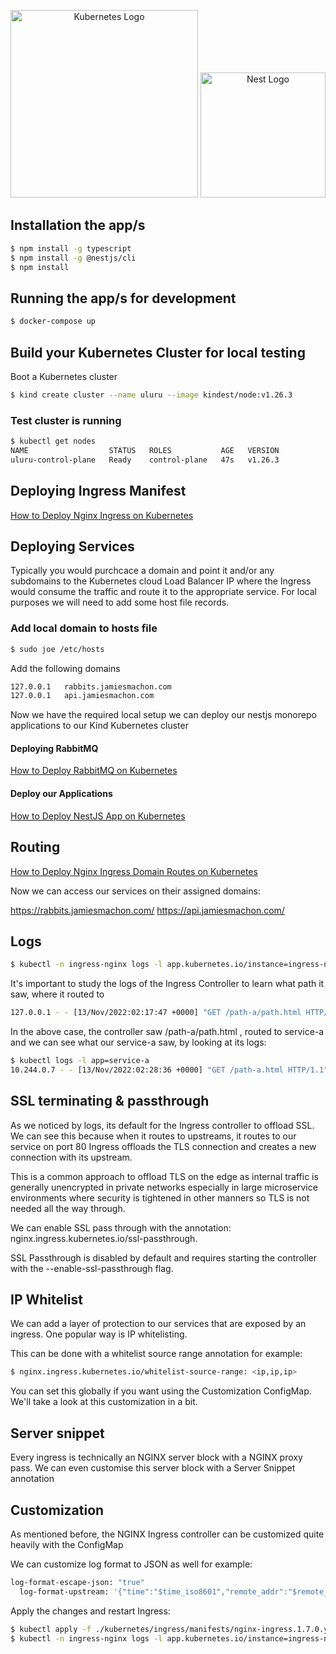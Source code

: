 <p align="center">
  <a href="https://kubernetes.io/" target="blank"><img src="https://www.logo.wine/a/logo/Kubernetes/Kubernetes-Logo.wine.svg" width="300" alt="Kubernetes Logo" /></a>
  <a href="http://nestjs.com/" target="blank"><img src="https://nestjs.com/img/logo-small.svg" width="200" alt="Nest Logo" /></a>
</p>

## Installation the app/s

```bash
$ npm install -g typescript
$ npm install -g @nestjs/cli
$ npm install
```

## Running the app/s for development

```bash
$ docker-compose up
```

## Build your Kubernetes Cluster for local testing

Boot a Kubernetes cluster

```bash
$ kind create cluster --name uluru --image kindest/node:v1.26.3
```

### Test cluster is running

```bash
$ kubectl get nodes
NAME                  STATUS   ROLES           AGE   VERSION
uluru-control-plane   Ready    control-plane   47s   v1.26.3
```

## Deploying Ingress Manifest

[How to Deploy Nginx Ingress on Kubernetes](/kubernetes/ingress/controller/README.md)

## Deploying Services

Typically you would purchcace a domain and point it and/or any subdomains to the Kubernetes cloud Load Balancer IP where the Ingress would consume the traffic and route it to the appropriate service. For local purposes we will need to add some host file records.

### Add local domain to hosts file

```bash
$ sudo joe /etc/hosts
```

Add the following domains

```bash
127.0.0.1   rabbits.jamiesmachon.com
127.0.0.1   api.jamiesmachon.com
```

Now we have the required local setup we can deploy our nestjs monorepo applications to our Kind Kubernetes cluster

#### Deploying RabbitMQ

[How to Deploy RabbitMQ on Kubernetes](/kubernetes/rabbitmq/README.md)

#### Deploy our Applications

[How to Deploy NestJS App on Kubernetes](/kubernetes/helm/README.md)

## Routing

[How to Deploy Nginx Ingress Domain Routes on Kubernetes](/kubernetes/ingress/routes/README.md)

Now we can access our services on their assigned domains:

https://rabbits.jamiesmachon.com/
https://api.jamiesmachon.com/

## Logs

```bash
$ kubectl -n ingress-nginx logs -l app.kubernetes.io/instance=ingress-nginx
```

It's important to study the logs of the Ingress Controller to learn what path it saw, where it routed to

```bash
127.0.0.1 - - [13/Nov/2022:02:17:47 +0000] "GET /path-a/path.html HTTP/2.0" 404 19 "-" "Mozilla/5.0 (Windows NT 10.0; Win64; x64) AppleWebKit/537.36 (KHTML, like Gecko) Chrome/107.0.0.0 Safari/537.36" 485 0.000 [default-service-a-80] [] 10.244.0.8:80 19 0.000 404 206ed4b88b712564fc073c3adb845dff
```

In the above case, the controller saw /path-a/path.html , routed to service-a and we can see what our service-a saw, by looking at its logs:

```bash
$ kubectl logs -l app=service-a
10.244.0.7 - - [13/Nov/2022:02:28:36 +0000] "GET /path-a.html HTTP/1.1" 200 28 "-" "Mozilla/5.0 (Windows NT 10.0; Win64; x64) AppleWebKit/537.36 (KHTML, like Gecko) Chrome/107.0.0.0 Safari/537.36"
```

## SSL terminating & passthrough

As we noticed by logs, its default for the Ingress controller to offload SSL.
We can see this because when it routes to upstreams, it routes to our service on port 80
Ingress offloads the TLS connection and creates a new connection with its upstream.

This is a common approach to offload TLS on the edge as internal traffic is generally unencrypted in private networks especially in large microservice environments where security is tightened in other manners so TLS is not needed all the way through.

We can enable SSL pass through with the annotation: nginx.ingress.kubernetes.io/ssl-passthrough.

SSL Passthrough is disabled by default and requires starting the controller with the --enable-ssl-passthrough flag.

## IP Whitelist

We can add a layer of protection to our services that are exposed by an ingress.
One popular way is IP whitelisting.

This can be done with a whitelist source range annotation for example:

```bash
$ nginx.ingress.kubernetes.io/whitelist-source-range: <ip,ip,ip>
```

You can set this globally if you want using the Customization ConfigMap.
We'll take a look at this customization in a bit.

## Server snippet

Every ingress is technically an NGINX server block with a NGINX proxy pass.
We can even customise this server block with a Server Snippet annotation

## Customization

As mentioned before, the NGINX Ingress controller can be customized quite heavily with the ConfigMap

We can customize log format to JSON as well for example:

```bash
log-format-escape-json: "true"
  log-format-upstream: '{"time":"$time_iso8601","remote_addr":"$remote_addr","proxy_protocol_addr":"$proxy_protocol_addr","proxy_protocol_port":"$proxy_protocol_port","x_forward_for":"$proxy_add_x_forwarded_for","remote_user":"$remote_user","host":"$host","request_method":"$request_method","request_uri":"$request_uri","server_protocol":"$server_protocol","status":$status,"request_time":$request_time,"request_length":$request_length,"bytes_sent":$bytes_sent,"upstream_name":"$proxy_upstream_name","upstream_addr":"$upstream_addr","upstream_uri":"$uri","upstream_response_length":$upstream_response_length,"upstream_response_time":$upstream_response_time,"upstream_status":$upstream_status,"http_referrer":"$http_referer","http_user_agent":"$http_user_agent","http_cookie":"$http_cookie","http_device_id":"$http_x_device_id","http_customer_id":"$http_x_customer_id"}'
```

Apply the changes and restart Ingress:

```bash
$ kubectl apply -f ./kubernetes/ingress/manifests/nginx-ingress.1.7.0.yaml
$ kubectl -n ingress-nginx logs -l app.kubernetes.io/instance=ingress-nginx
```
